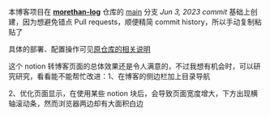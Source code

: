 本博客项目在 [**morethan-log**](https://github.com/morethanmin/morethan-log) 仓库的 <u>main</u> 分支 *Jun 3, 2023 commit* 基础上创建，因为想避免错点 Pull requests，顺便精简 commit history，所以手动复制粘贴了

具体的部署、配置操作可见[原仓库的相关说明](https://github.com/morethanmin/morethan-log#10-steps-to-build-your-own-morethan-log-by-230623)



这个 notion 转博客页面的总体效果还是令人满意的，不过我想有机会时，可以研究研究，看看能不能帮忙改进：1、在博客的侧边栏加上目录导航

2、优化页面显示，在使用某些 notion 块后，会导致页面宽度增大，下方出现横轴滚动条，然而浏览器两边却有大面积白边
